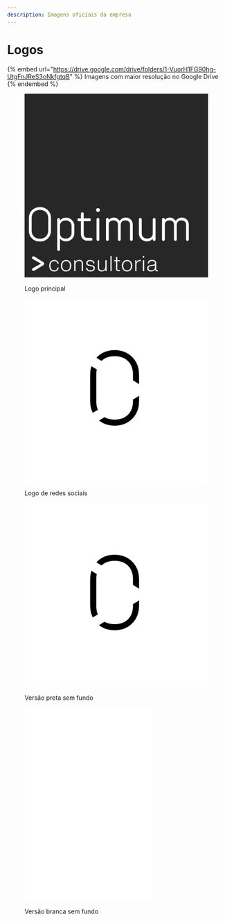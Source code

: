 ```yaml
---
description: Imagens oficiais da empresa
---
```


# Logos

{% embed url="https://drive.google.com/drive/folders/1-VuorH1FG90hg-UtgFnJReS3oNkfgtqB" %}
Imagens com maior resolução no Google Drive
{% endembed %}

<figure><img src="../.gitbook/assets/Logo_Optimum (1).png" alt=""><figcaption><p>Logo principal</p></figcaption></figure>

<figure><img src="../.gitbook/assets/Logo_short.png" alt=""><figcaption><p>Logo de redes sociais</p></figcaption></figure>

<figure><img src="../.gitbook/assets/Logo_short_transparente.png" alt=""><figcaption><p>Versão preta sem fundo</p></figcaption></figure>

<figure><img src="../.gitbook/assets/Logo_short_transparente_branco.png" alt=""><figcaption><p>Versão branca sem fundo</p></figcaption></figure>
